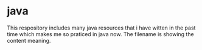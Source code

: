 # java 
This respository includes many java resources that i have witten in the past time which makes me so praticed in java now.
The filename is showing the content meaning.

